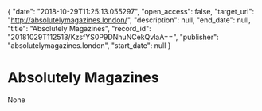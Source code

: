 {
  "date": "2018-10-29T11:25:13.055297", 
  "open_access": false, 
  "target_url": "http://absolutelymagazines.london/", 
  "description": null, 
  "end_date": null, 
  "title": "Absolutely Magazines", 
  "record_id": "20181029T112513/KzsfYS0P9DNhuNCekQvlaA==", 
  "publisher": "absolutelymagazines.london", 
  "start_date": null
}

# Absolutely Magazines

None